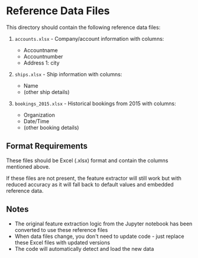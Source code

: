# Reference Data Files

This directory should contain the following reference data files:

1. `accounts.xlsx` - Company/account information with columns:
   - Accountname
   - Accountnumber
   - Address 1: city

2. `ships.xlsx` - Ship information with columns:
   - Name
   - (other ship details)

3. `bookings_2015.xlsx` - Historical bookings from 2015 with columns:
   - Organization
   - Date/Time
   - (other booking details)

## Format Requirements

These files should be Excel (.xlsx) format and contain the columns mentioned above.

If these files are not present, the feature extractor will still work but with reduced accuracy as it will fall back to default values and embedded reference data.

## Notes

- The original feature extraction logic from the Jupyter notebook has been converted to use these reference files
- When data files change, you don't need to update code - just replace these Excel files with updated versions
- The code will automatically detect and load the new data